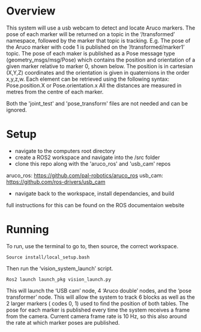 # Overview 

This system will use a usb webcam to detect and locate Aruco markers.
The pose of each marker will be returned on a topic in the ‘/transformed’ namespace, followed by the marker that topic is tracking.
E.g. The pose of the Aruco marker with code 1 is published on the ‘/transformed/marker1’ topic. 
The pose of each maker is published as a Pose message type (geometry_msgs/msg/Pose) which contains the position and orientation of a
given marker relative to marker 0, shown below. The position is in cartesian (X,Y,Z) coordinates and the orientation is given in
quaternions in the order x,y,z,w. Each element can be retrieved using the following syntax: Pose.position.X or Pose.orientation.x
All the distances are measured in metres from the centre of each marker.

Both the 'joint_test' and 'pose_transform' files are not needed and can be ignored. 

# Setup

- navigate to the computers root directory
- create a ROS2 workspace and navigate into the /src folder
- clone this repo along with the 'aruco_ros' and 'usb_cam' repos

aruco_ros: https://github.com/pal-robotics/aruco_ros
usb_cam: https://github.com/ros-drivers/usb_cam
  
- navigate back to the workspace, install dependancies, and build

full instructions for this can be found on the ROS documentaion website

# Running

To run, use the terminal to go to, then source, the correct workspace. 

    Source install/local_setup.bash

Then run the ‘vision_system_launch’ script.

    Ros2 launch launch_pkg vision_launch.py


This will launch the ‘USB cam’ node, 4 ‘Aruco double’ nodes, and the ‘pose transformer’ node. This will allow the system to track 6 
blocks as well as the 2 larger markers ( codes 0, 1) used to find the position of both tables.
The pose for each marker is published every time the system receives a frame from the camera. Current camera frame rate is 10 Hz, so 
this also around the rate at which marker poses are published. 


